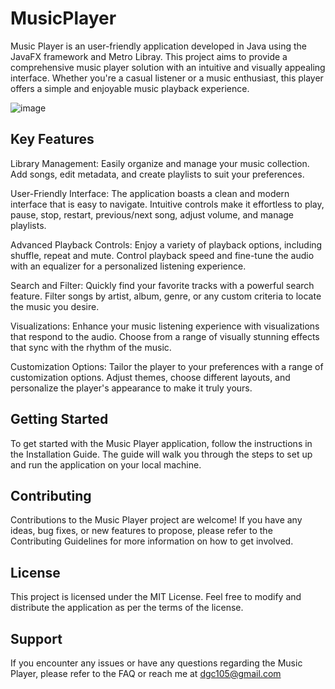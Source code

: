 # MusicPlayer
Music Player is an user-friendly application developed in Java using the JavaFX framework and Metro Libray. This project aims to provide a comprehensive music player solution with an intuitive and visually appealing interface. Whether you're a casual listener or a music enthusiast, this player offers a simple and enjoyable music playback experience.

![image](https://github.com/ATOJ5/MusicPlayer/assets/108841509/3663815c-2a19-499f-844c-10fcaf30a5dd)



## Key Features
Library Management: Easily organize and manage your music collection. Add songs, edit metadata, and create playlists to suit your preferences.

User-Friendly Interface: The application boasts a clean and modern interface that is easy to navigate. Intuitive controls make it effortless to play, pause, stop, restart, previous/next song, adjust volume, and manage playlists.

Advanced Playback Controls: Enjoy a variety of playback options, including shuffle, repeat and mute. Control playback speed and fine-tune the audio with an equalizer for a personalized listening experience.

Search and Filter: Quickly find your favorite tracks with a powerful search feature. Filter songs by artist, album, genre, or any custom criteria to locate the music you desire.

Visualizations: Enhance your music listening experience with visualizations that respond to the audio. Choose from a range of visually stunning effects that sync with the rhythm of the music.

Customization Options: Tailor the player to your preferences with a range of customization options. Adjust themes, choose different layouts, and personalize the player's appearance to make it truly yours.

## Getting Started
To get started with the Music Player application, follow the instructions in the Installation Guide. The guide will walk you through the steps to set up and run the application on your local machine.

## Contributing
Contributions to the Music Player project are welcome! If you have any ideas, bug fixes, or new features to propose, please refer to the Contributing Guidelines for more information on how to get involved.

## License
This project is licensed under the MIT License. Feel free to modify and distribute the application as per the terms of the license.

## Support
If you encounter any issues or have any questions regarding the Music Player, please refer to the FAQ or reach me at dgc105@gmail.com
